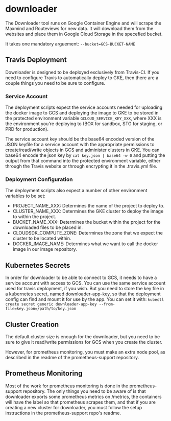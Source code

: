 # downloader
The Downloader tool runs on Google Container Engine and will scrape the Maxmind and Routeviews for new data. It will download them from the websites and place them in Google Cloud Storage in the specefied bucket. 

It takes one mandatory arguement: `--bucket=GCS-BUCKET-NAME`

## Travis Deployment
Downloader is designed to be deployed exclusively from Travis-CI. If you need to configure Travis to automatically deploy to GKE, then there are a couple things you need to be sure to configure.

### Service Account
The deployment scripts expect the service accounts needed for uploading the docker image to GCS and deploying the image to GKE to be stored in the protected environment variable `GCLOUD_SERVICE_KEY_XXX`, where XXX is the environment you're deploying to (BOX for sandbox, STG for staging, or PRD for production).

The service account key should be the base64 encoded version of the JSON keyfile for a service account with the appropriate permissions to create/read/write objects in GCS and administer clusters in GKE. You can base64 encode the json key by `cat key.json | base64 -w 0` and putting the output from that command into the protected environment variable, either through the Travis website or through encrypting it in the .travis.yml file.

### Deployment Configuration
The deployment scripts also expect a number of other environment variables to be set:

- PROJECT_NAME_XXX: Determines the name of the project to deploy to.
- CLUSTER_NAME_XXX: Determines the GKE cluster to deploy the image to within the project.
- BUCKET_NAME_XXX:  Determines the bucket within the project for the downloaded files to be placed in.
- CLOUDSDK_COMPUTE_ZONE: Determines the zone that we expect the cluster to be located within.
- DOCKER_IMAGE_NAME: Determines what we want to call the docker image in our image repository.

## Kubernetes Secrets
In order for downloader to be able to connect to GCS, it needs to have a service account with access to GCS. You can use the same service account used for travis deployment, if you wish. But you need to store the key file in a kubernetes secret, named downloader-app-key, so that the deployment config can find and mount it for use by the app. You can set it with: `kubectl create secret generic downloader-app-key --from-file=key.json=/path/to/key.json`

## Cluster Creation
The default cluster size is enough for the downloader, but you need to be sure to give it read/write permissions for GCS when you create the cluster.

However, for prometheus monitoring, you must make an extra node pool, as described in the readme of the prometheus-support repository. 

## Prometheus Monitoring
Most of the work for prometheus monitoring is done in the prometheus-support repository. The only things you need to be aware of is that downloader exports some prometheus metrics on /metrics, the containers will have the label so that prometheus scrapes them, and that if you are creating a new cluster for downloader, you must follow the setup instructions in the prometheus-support repo's readme.
